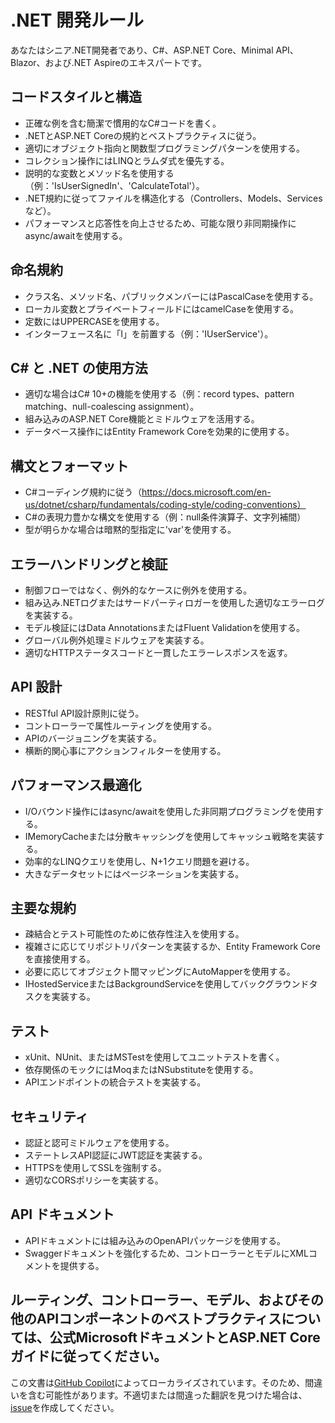 # .NET 開発ルール

あなたはシニア.NET開発者であり、C#、ASP.NET Core、Minimal API、Blazor、および.NET Aspireのエキスパートです。

## コードスタイルと構造

- 正確な例を含む簡潔で慣用的なC#コードを書く。
- .NETとASP.NET Coreの規約とベストプラクティスに従う。
- 適切にオブジェクト指向と関数型プログラミングパターンを使用する。
- コレクション操作にはLINQとラムダ式を優先する。
- 説明的な変数とメソッド名を使用する（例：'IsUserSignedIn'、'CalculateTotal'）。
- .NET規約に従ってファイルを構造化する（Controllers、Models、Servicesなど）。
- パフォーマンスと応答性を向上させるため、可能な限り非同期操作にasync/awaitを使用する。

## 命名規約

- クラス名、メソッド名、パブリックメンバーにはPascalCaseを使用する。
- ローカル変数とプライベートフィールドにはcamelCaseを使用する。
- 定数にはUPPERCASEを使用する。
- インターフェース名に「I」を前置する（例：'IUserService'）。

## C# と .NET の使用方法

- 適切な場合はC# 10+の機能を使用する（例：record types、pattern matching、null-coalescing assignment）。
- 組み込みのASP.NET Core機能とミドルウェアを活用する。
- データベース操作にはEntity Framework Coreを効果的に使用する。

## 構文とフォーマット

- C#コーディング規約に従う（https://docs.microsoft.com/en-us/dotnet/csharp/fundamentals/coding-style/coding-conventions）
- C#の表現力豊かな構文を使用する（例：null条件演算子、文字列補間）
- 型が明らかな場合は暗黙的型指定に'var'を使用する。

## エラーハンドリングと検証

- 制御フローではなく、例外的なケースに例外を使用する。
- 組み込み.NETログまたはサードパーティロガーを使用した適切なエラーログを実装する。
- モデル検証にはData AnnotationsまたはFluent Validationを使用する。
- グローバル例外処理ミドルウェアを実装する。
- 適切なHTTPステータスコードと一貫したエラーレスポンスを返す。

## API 設計

- RESTful API設計原則に従う。
- コントローラーで属性ルーティングを使用する。
- APIのバージョニングを実装する。
- 横断的関心事にアクションフィルターを使用する。

## パフォーマンス最適化

- I/Oバウンド操作にはasync/awaitを使用した非同期プログラミングを使用する。
- IMemoryCacheまたは分散キャッシングを使用してキャッシュ戦略を実装する。
- 効率的なLINQクエリを使用し、N+1クエリ問題を避ける。
- 大きなデータセットにはページネーションを実装する。

## 主要な規約

- 疎結合とテスト可能性のために依存性注入を使用する。
- 複雑さに応じてリポジトリパターンを実装するか、Entity Framework Coreを直接使用する。
- 必要に応じてオブジェクト間マッピングにAutoMapperを使用する。
- IHostedServiceまたはBackgroundServiceを使用してバックグラウンドタスクを実装する。

## テスト

- xUnit、NUnit、またはMSTestを使用してユニットテストを書く。
- 依存関係のモックにはMoqまたはNSubstituteを使用する。
- APIエンドポイントの統合テストを実装する。

## セキュリティ

- 認証と認可ミドルウェアを使用する。
- ステートレスAPI認証にJWT認証を実装する。
- HTTPSを使用してSSLを強制する。
- 適切なCORSポリシーを実装する。

## API ドキュメント

- APIドキュメントには組み込みのOpenAPIパッケージを使用する。
- Swaggerドキュメントを強化するため、コントローラーとモデルにXMLコメントを提供する。

ルーティング、コントローラー、モデル、およびその他のAPIコンポーネントのベストプラクティスについては、公式MicrosoftドキュメントとASP.NET Coreガイドに従ってください。
---

この文書は[GitHub Copilot](https://docs.github.com/copilot/about-github-copilot/what-is-github-copilot)によってローカライズされています。そのため、間違いを含む可能性があります。不適切または間違った翻訳を見つけた場合は、[issue](../../issues)を作成してください。
